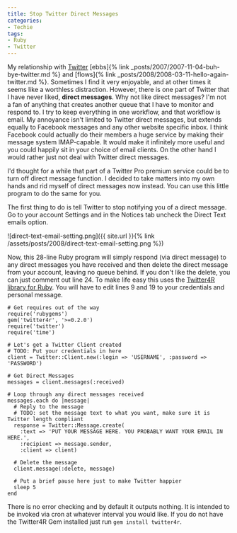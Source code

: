 ```yaml
---
title: Stop Twitter Direct Messages
categories:
- Techie
tags:
- Ruby
- Twitter
---
```


My relationship with [Twitter](http://twitter.com/) [ebbs]{% link _posts/2007/2007-11-04-buh-bye-twitter.md %} and [flows]{% link _posts/2008/2008-03-11-hello-again-twitter.md %}. Sometimes I find it very enjoyable, and at other times it seems like a worthless distraction. However, there is one part of Twitter that I have never liked, **direct messages**.
Why not like direct messages? I'm not a fan of anything that creates another queue that I have to monitor and respond to. I try to keep everything in one workflow, and that workflow is email. My annoyance isn't limited to Twitter direct messages, but extends equally to Facebook messages and any other website specific inbox. I think Facebook could actually do their members a huge service by making their message system IMAP-capable. It would make it infinitely more useful and you could happily sit in your choice of email clients. On the other hand I would rather just not deal with Twitter direct messages.

I'd thought for a while that part of a Twitter Pro premium service could be to turn off direct message function. I decided to take matters into my own hands and rid myself of direct messages now instead. You can use this little program to do the same for you.

The first thing to do is tell Twitter to stop notifying you of a direct message. Go to your account Settings and in the Notices tab uncheck the Direct Text emails option.

![direct-text-email-setting.png]({{ site.url }}{% link /assets/posts/2008/direct-text-email-setting.png %})

Now, this 28-line Ruby program will simply respond (via direct message) to any direct messages you have received and then delete the direct message from your account, leaving no queue behind. If you don't like the delete, you can just comment out line 24. To make life easy this uses the [Twitter4R library for Ruby](http://twitter4r.rubyforge.org/). You will have to edit lines 9 and 19 to your credentials and personal message.



    
    
    # Get requires out of the way
    require('rubygems')
    gem('twitter4r', '>=0.2.0')
    require('twitter')
    require('time')
    
    # Let's get a Twitter Client created
    # TODO: Put your credentials in here
    client = Twitter::Client.new(:login => 'USERNAME', :password => 'PASSWORD')
    
    # Get Direct Messages
    messages = client.messages(:received)
    
    # Loop through any direct messages received
    messages.each do |message|
      # Reply to the message
      # TODO: set the message text to what you want, make sure it is Twitter length compliant
      response = Twitter::Message.create(
        :text => 'PUT YOUR MESSAGE HERE. YOU PROBABLY WANT YOUR EMAIL IN HERE.',
        :recipient => message.sender,
        :client => client)
    
      # Delete the message
      client.message(:delete, message)
    
      # Put a brief pause here just to make Twitter happier
      sleep 5
    end
    

There is no error checking and by default it outputs nothing. It is intended to be invoked via cron at whatever interval you would like. If you do not have the Twitter4R Gem installed just run `gem install twitter4r`.
